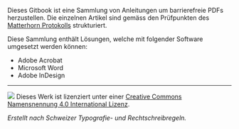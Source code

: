 Dieses Gitbook ist eine Sammlung von Anleitungen um barrierefreie PDFs herzustellen. Die einzelnen Artikel sind gemäss den Prüfpunkten des [Matterhorn Protokolls](https://www.gitbook.com/0-2_begriffe.md) strukturiert.

Diese Sammlung enthält Lösungen, welche mit folgender Software umgesetzt werden können:

* Adobe Acrobat
* Microsoft Word
* Adobe InDesign

---

[![](https://i.creativecommons.org/l/by/4.0/80x15.png)](http://creativecommons.org/licenses/by/4.0/) Dieses Werk ist lizenziert unter einer [Creative Commons Namensnennung 4.0 International Lizenz](http://creativecommons.org/licenses/by/4.0/).

_Erstellt nach Schweizer Typografie- und Rechtschreibregeln._

